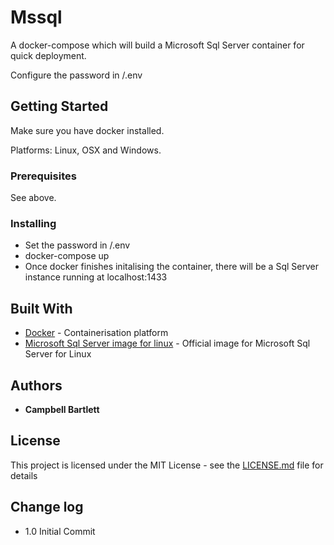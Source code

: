 # Mssql

A docker-compose which will build a Microsoft Sql Server container for quick deployment.

Configure the password in /.env

## Getting Started

Make sure you have docker installed.

Platforms: Linux, OSX and Windows.

### Prerequisites

See above.

### Installing

* Set the password in /.env
* docker-compose up
* Once docker finishes initalising the container, there will be a Sql Server instance running at localhost:1433

## Built With

* [Docker](https://www.docker.com/) - Containerisation platform
* [Microsoft Sql Server image for linux](https://hub.docker.com/r/microsoft/mssql-server-linux/) - Official image for Microsoft Sql Server for Linux

## Authors

* **Campbell Bartlett**

## License

This project is licensed under the MIT License - see the [LICENSE.md](LICENSE.md) file for details

## Change log

* 1.0 Initial Commit